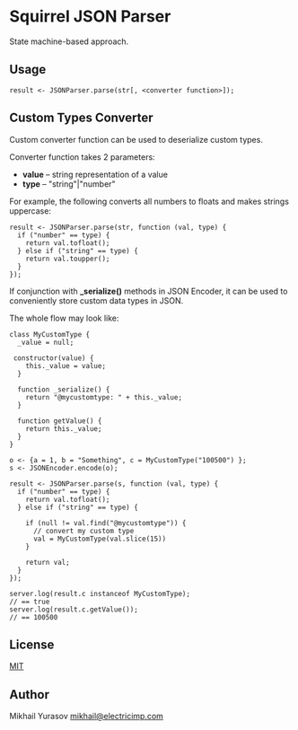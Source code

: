# Squirrel JSON Parser

State machine-based approach.

## Usage

```squirrel
result <- JSONParser.parse(str[, <converter function>]);
```

## Custom Types Converter

Custom converter function can be used to deserialize custom types.

Converter function takes 2 parameters:
- __value__ – string representation of a value
- __type__ – "string"|"number"

For example, the following converts all numbers to floats and makes strings uppercase:

```squirrel
result <- JSONParser.parse(str, function (val, type) {
  if ("number" == type) {
    return val.tofloat();
  } else if ("string" == type) {
    return val.toupper();
  }
});
```

If conjunction with **_serialize()** methods in JSON Encoder, it can be used to conveniently store custom data types in JSON.

The whole flow may look like:

```squirrel
class MyCustomType {
  _value = null;

 constructor(value) {
    this._value = value;
  }

  function _serialize() {
    return "@mycustomtype: " + this._value;
  }

  function getValue() {
    return this._value;
  }
}

o <- {a = 1, b = "Something", c = MyCustomType("100500") };
s <- JSONEncoder.encode(o);

result <- JSONParser.parse(s, function (val, type) {
  if ("number" == type) {
    return val.tofloat();
  } else if ("string" == type) {

    if (null != val.find("@mycustomtype")) {
      // convert my custom type
      val = MyCustomType(val.slice(15))
    }

    return val;
  }
});

server.log(result.c instanceof MyCustomType);
// == true
server.log(result.c.getValue());
// == 100500
```

## License

[MIT](LICENSE.txt)

## Author

Mikhail Yurasov <mikhail@electricimp.com>

